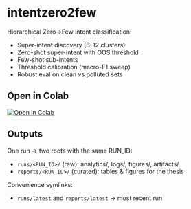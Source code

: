 # intentzero2few

Hierarchical Zero→Few intent classification:
- Super-intent discovery (8–12 clusters)
- Zero-shot super-intent with OOS threshold
- Few-shot sub-intents
- Threshold calibration (macro-F1 sweep)
- Robust eval on clean vs polluted sets

## Open in Colab
[![Open in Colab](https://colab.research.google.com/assets/colab-badge.svg)](
  https://colab.research.google.com/github/mervegulnazerdem/intentzero2few/blob/main/notebooks/Dissertation_merve_erdem_20092025.ipynb
)

## Outputs
One run → two roots with the same RUN_ID:
- `runs/<RUN_ID>/`  (raw): analytics/, logs/, figures/, artifacts/
- `reports/<RUN_ID>/` (curated): tables & figures for the thesis

Convenience symlinks:
- `runs/latest` and `reports/latest` → most recent run
